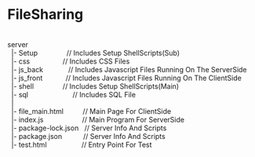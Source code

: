# FileSharing
<br>
server<br>
&nbsp;&nbsp;|-&nbsp;Setup&nbsp;&nbsp;&nbsp;&nbsp;&nbsp;&nbsp;&nbsp;&nbsp;&nbsp;&nbsp;&nbsp;&nbsp;&nbsp;&nbsp;&nbsp;// Includes Setup ShellScripts(Sub)<br>
&nbsp;&nbsp;|-&nbsp;css&nbsp;&nbsp;&nbsp;&nbsp;&nbsp;&nbsp;&nbsp;&nbsp;&nbsp;&nbsp;&nbsp;&nbsp;&nbsp;&nbsp;&nbsp;&nbsp;&nbsp;// Includes CSS Files<br>
&nbsp;&nbsp;|-&nbsp;js_back&nbsp;&nbsp;&nbsp;&nbsp;&nbsp;&nbsp;&nbsp;&nbsp;&nbsp;&nbsp;&nbsp;&nbsp;&nbsp;// Includes Javascript Files Running On The ServerSide<br>
&nbsp;&nbsp;|-&nbsp;js_front&nbsp;&nbsp;&nbsp;&nbsp;&nbsp;&nbsp;&nbsp;&nbsp;&nbsp;&nbsp;&nbsp;&nbsp;// Includes Javascript Files Running On The ClientSide<br>
&nbsp;&nbsp;|-&nbsp;shell&nbsp;&nbsp;&nbsp;&nbsp;&nbsp;&nbsp;&nbsp;&nbsp;&nbsp;&nbsp;&nbsp;&nbsp;&nbsp;&nbsp;&nbsp;// Includes Setup ShellScripts(Main)<br>
&nbsp;&nbsp;|-&nbsp;sql&nbsp;&nbsp;&nbsp;&nbsp;&nbsp;&nbsp;&nbsp;&nbsp;&nbsp;&nbsp;&nbsp;&nbsp;&nbsp;&nbsp;&nbsp;&nbsp;&nbsp;&nbsp;&nbsp;&nbsp;&nbsp;&nbsp;&nbsp;// Includes SQL File<br>
&nbsp;&nbsp;|<br>
&nbsp;&nbsp;|-&nbsp;file_main.html&nbsp;&nbsp;&nbsp;&nbsp;&nbsp;&nbsp;&nbsp;&nbsp;&nbsp;&nbsp;// Main Page For ClientSide<br>
&nbsp;&nbsp;|-&nbsp;index.js&nbsp;&nbsp;&nbsp;&nbsp;&nbsp;&nbsp;&nbsp;&nbsp;&nbsp;&nbsp;&nbsp;&nbsp;&nbsp;&nbsp;&nbsp;&nbsp;&nbsp;&nbsp;&nbsp;&nbsp;// Main Program For ServerSide<br>
&nbsp;&nbsp;|-&nbsp;package-lock.json&nbsp;&nbsp;&nbsp;// Server Info And Scripts<br>
&nbsp;&nbsp;|-&nbsp;package.json&nbsp;&nbsp;&nbsp;&nbsp;&nbsp;&nbsp;&nbsp;&nbsp;&nbsp;&nbsp;&nbsp;// Server Info And Scripts<br>
&nbsp;&nbsp;|-&nbsp;test.html&nbsp;&nbsp;&nbsp;&nbsp;&nbsp;&nbsp;&nbsp;&nbsp;&nbsp;&nbsp;&nbsp;&nbsp;&nbsp;&nbsp;&nbsp;&nbsp;&nbsp;&nbsp;// Entry Point For Test<br>
